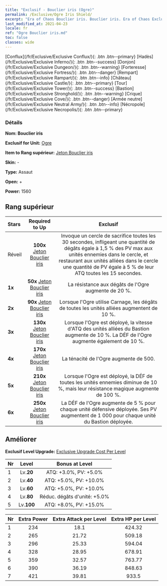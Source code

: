 ```yaml
---
title: "Exclusif - Bouclier iris (Ogre)"
permalink: /Exclusive/Ogre Iris Shield/
excerpt: "Era of Chaos Bouclier iris. Bouclier iris. Era of Chaos Exclusif Bouclier iris. Ogre Exclusif."
last_modified_at: 2021-04-23
locale: fr
ref: "Ogre Bouclier iris.md"
toc: false
classes: wide
---
```

 [Conflux](/fr/Exclusive/Exclusive Conflux/){: .btn .btn--primary} [Hadès](/fr/Exclusive/Exclusive Inferno/){: .btn .btn--success} [Donjon](/fr/Exclusive/Exclusive Dungeon/){: .btn .btn--warning} [Forteresse](/fr/Exclusive/Exclusive Fortress/){: .btn .btn--danger} [Rempart](/fr/Exclusive/Exclusive Rampart/){: .btn .btn--info} [Château](/fr/Exclusive/Exclusive Castle/){: .btn .btn--primary} [Tour](/fr/Exclusive/Exclusive Tower/){: .btn .btn--success} [Bastion](/fr/Exclusive/Exclusive Stronghold/){: .btn .btn--warning} [Crique](/fr/Exclusive/Exclusive Cove/){: .btn .btn--danger} [Armée neutre](/fr/Exclusive/Exclusive Neutral Army/){: .btn .btn--info} [Nécropole](/fr/Exclusive/Exclusive Necropolis/){: .btn .btn--primary} 

### Détails
 **Nom: Bouclier iris** 

 **Exclusif for Unit:** [Ogre](/fr/units/Ogre/) 

 **Item to Rang supérieur:** [Jeton Bouclier iris](/ItemsFR/con_913/)

 **Skin:** -

 **Type:** Assaut

 **Open:** +

 **Power:** 1560

## Rang supérieur

  |     Stars    |  Required to Up | Exclusif |
  |:-------------|:---------------:|:---------------:|
  |  Réveil  | **100x** [Jeton Bouclier iris](/ItemsFR/con_913/) | Invoque un cercle de sacrifice toutes les 30 secondes, infligeant une quantité de dégâts égale à 1,5 % des PV max aux unités ennemies dans le cercle, et restaurant aux unités alliées dans le cercle une quantité de PV égale à 5 % de leur ATQ toutes les 15 secondes. |
  | **1x** <i class="fas fa-star"/> | **50x** [Jeton Bouclier iris](/ItemsFR/con_913/) | La résistance aux dégâts de l'Ogre augmente de 20 %. |
  | **2x** <i class="fas fa-star"/> | **90x** [Jeton Bouclier iris](/ItemsFR/con_913/) | Lorsque l'Ogre utilise Carnage, les dégâts de toutes les unités alliées augmentent de 10 %. |
  | **3x** <i class="fas fa-star"/> | **130x** [Jeton Bouclier iris](/ItemsFR/con_913/) | Lorsque l'Ogre est déployé, la vitesse d'ATQ des unités alliées du Bastion augmente de 10 %. La DÉF de l'Ogre augmente également de 10 %. |
  | **4x** <i class="fas fa-star"/> | **170x** [Jeton Bouclier iris](/ItemsFR/con_913/) | La ténacité de l'Ogre augmente de 500. |
  | **5x** <i class="fas fa-star"/> | **210x** [Jeton Bouclier iris](/ItemsFR/con_913/) | Lorsque l'Ogre est déployé, la DÉF de toutes les unités ennemies diminue de 10 %, mais leur résistance magique augmente de 100 %. |
  | **6x** <i class="fas fa-star"/> | **250x** [Jeton Bouclier iris](/ItemsFR/con_913/) | La DÉF de l'Ogre augmente de 5 % pour chaque unité défensive déployée. Ses PV augmentent de 1 000 pour chaque unité du Bastion déployée. |


## Améliorer
 **Exclusif Level Upgrade:** [Exclusive Upgrade Cost Per Level](/Exclusive/ExclusiveUpgradeCostPerLevel/)

  |  Nr  |   Level  | Bonus at Level |
  |:-----|:--------:|:--------------:|
  | 1 | Lv.**20** | ATQ: +3.0%, PV: +5.0% |
  | 2 | Lv.**40** | ATQ: +5.0%, PV: +10.0% |
  | 3 | Lv.**60** | ATQ: +5.0%, PV: +10.0% |
  | 4 | Lv.**80** | Réduc. dégâts d'unité: +5.0% |
  | 5 | Lv.**100** | ATQ: +8.0%, PV: +15.0% |


  |  Nr  |  Extra Power | Extra Attack per Level | Extra HP per Level |
  |:-----|:--------:|:--------:|:--------:|
  | 1 | 234 | 18.1 | 424.32 |
  | 2 | 265 | 21.72 | 509.18 |
  | 3 | 296 | 25.33 | 594.04 |
  | 4 | 328 | 28.95 | 678.91 |
  | 5 | 359 | 32.57 | 763.77 |
  | 6 | 390 | 36.19 | 848.63 |
  | 7 | 421 | 39.81 | 933.5 |


